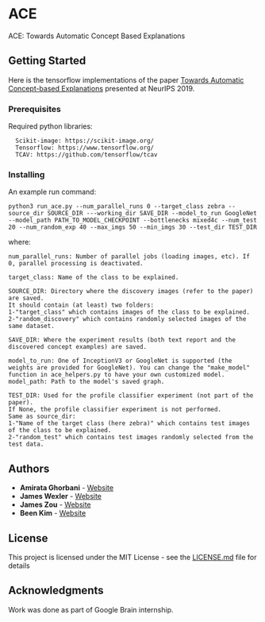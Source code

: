 # ACE

ACE: Towards Automatic Concept Based Explanations

## Getting Started
Here is the tensorflow implementations of the paper [Towards Automatic Concept-based Explanations](https://arxiv.org/abs/1902.03129) presented at NeurIPS 2019.

### Prerequisites

Required python libraries:

```
  Scikit-image: https://scikit-image.org/
  Tensorflow: https://www.tensorflow.org/
  TCAV: https://github.com/tensorflow/tcav
```

### Installing

An example run command:

```
python3 run_ace.py --num_parallel_runs 0 --target_class zebra --source_dir SOURCE_DIR ---working_dir SAVE_DIR --model_to_run GoogleNet --model_path PATH_TO_MODEL_CHECKPOINT --bottlenecks mixed4c --num_test 20 --num_random_exp 40 --max_imgs 50 --min_imgs 30 --test_dir TEST_DIR 
```

where:
```
num_parallel_runs: Number of parallel jobs (loading images, etc). If 0, parallel processing is deactivated.
```

```
target_class: Name of the class to be explained.
```

```
SOURCE_DIR: Directory where the discovery images (refer to the paper) are saved. 
It should contain (at least) two folders: 
1-"target_class" which contains images of the class to be explained. 
2-"random_discovery" which contains randomly selected images of the same dataset.
```

```
SAVE_DIR: Where the experiment results (both text report and the discovered concept examples) are saved.
```

```
model_to_run: One of InceptionV3 or GoogleNet is supported (the weights are provided for GoogleNet). You can change the "make_model" function in ace_helpers.py to have your own customized model.
model_path: Path to the model's saved graph.
```

```
TEST_DIR: Used for the profile classifier experiment (not part of the paper).
If None, the profile classifier experiment is not performed.
Same as source_dir:
1-"Name of the target class (here zebra)" which contains test images of the class to be explained. 
2-"random_test" which contains test images randomly selected from the test data.
```

## Authors

* **Amirata Ghorbani** - [Website](http://web.stanford.edu/~amiratag)
* **James Wexler** - [Website](https://ai.google/research/people/105507/)
* **James Zou** - [Website](https://sites.google.com/site/jamesyzou/)
* **Been Kim** - [Website](https://beenkim.github.io/)


## License

This project is licensed under the MIT License - see the [LICENSE.md](LICENSE.md) file for details

## Acknowledgments

Work was done as part of Google Brain internship.

